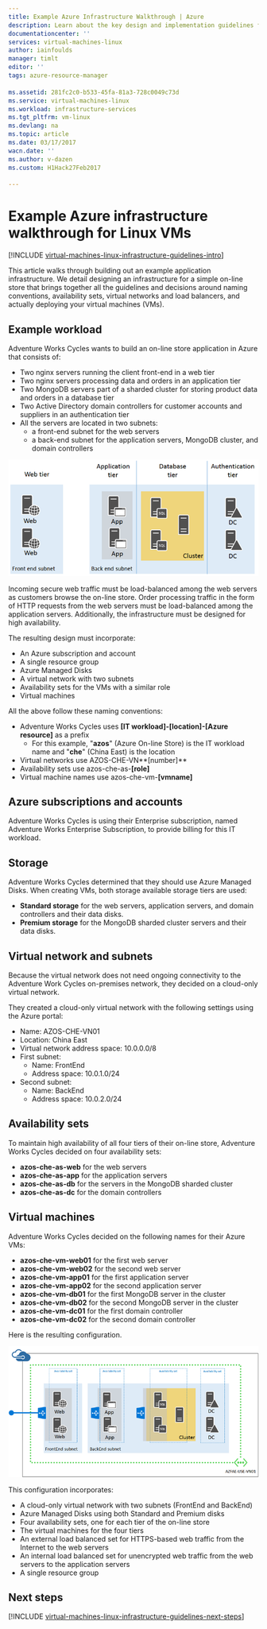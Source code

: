 ```yaml
---
title: Example Azure Infrastructure Walkthrough | Azure
description: Learn about the key design and implementation guidelines for deploying an example infrastructure in Azure.
documentationcenter: ''
services: virtual-machines-linux
author: iainfoulds
manager: timlt
editor: ''
tags: azure-resource-manager

ms.assetid: 281fc2c0-b533-45fa-81a3-728c0049c73d
ms.service: virtual-machines-linux
ms.workload: infrastructure-services
ms.tgt_pltfrm: vm-linux
ms.devlang: na
ms.topic: article
ms.date: 03/17/2017
wacn.date: ''
ms.author: v-dazen
ms.custom: H1Hack27Feb2017

---
```

# Example Azure infrastructure walkthrough for Linux VMs

[!INCLUDE [virtual-machines-linux-infrastructure-guidelines-intro](../../../includes/virtual-machines-linux-infrastructure-guidelines-intro.md)]

This article walks through building out an example application infrastructure. We detail designing an infrastructure for a simple on-line store that brings together all the guidelines and decisions around naming conventions, availability sets, virtual networks and load balancers, and actually deploying your virtual machines (VMs).

## Example workload
Adventure Works Cycles wants to build an on-line store application in Azure that consists of:

* Two nginx servers running the client front-end in a web tier
* Two nginx servers processing data and orders in an application tier
* Two MongoDB servers part of a sharded cluster for storing product data and orders in a database tier
* Two Active Directory domain controllers for customer accounts and suppliers in an authentication tier
* All the servers are located in two subnets:
    * a front-end subnet for the web servers 
    * a back-end subnet for the application servers, MongoDB cluster, and domain controllers

![Diagram of different tiers for application infrastructure](./media/infrastructure-example/example-tiers.png)

Incoming secure web traffic must be load-balanced among the web servers as customers browse the on-line store. Order processing traffic in the form of HTTP requests from the web servers must be load-balanced among the application servers. Additionally, the infrastructure must be designed for high availability.

The resulting design must incorporate:

* An Azure subscription and account
* A single resource group
* Azure Managed Disks
* A virtual network with two subnets
* Availability sets for the VMs with a similar role
* Virtual machines

All the above follow these naming conventions:

* Adventure Works Cycles uses **[IT workload]-[location]-[Azure resource]** as a prefix
    * For this example, "**azos**" (Azure On-line Store) is the IT workload name and "**che**" (China East) is the location
* Virtual networks use AZOS-CHE-VN**[number]**
* Availability sets use azos-che-as-**[role]**
* Virtual machine names use azos-che-vm-**[vmname]**

## Azure subscriptions and accounts
Adventure Works Cycles is using their Enterprise subscription, named Adventure Works Enterprise Subscription, to provide billing for this IT workload.

## Storage
Adventure Works Cycles determined that they should use Azure Managed Disks. When creating VMs, both storage available storage tiers are used:

* **Standard storage** for the web servers, application servers, and domain controllers and their data disks.
* **Premium storage** for the MongoDB sharded cluster servers and their data disks.

## Virtual network and subnets
Because the virtual network does not need ongoing connectivity to the Adventure Work Cycles on-premises network, they decided on a cloud-only virtual network.

They created a cloud-only virtual network with the following settings using the Azure portal:

* Name: AZOS-CHE-VN01
* Location: China East
* Virtual network address space: 10.0.0.0/8
* First subnet:
    * Name: FrontEnd
    * Address space: 10.0.1.0/24
* Second subnet:
    * Name: BackEnd
    * Address space: 10.0.2.0/24

## Availability sets
To maintain high availability of all four tiers of their on-line store, Adventure Works Cycles decided on four availability sets:

* **azos-che-as-web** for the web servers
* **azos-che-as-app** for the application servers
* **azos-che-as-db** for the servers in the MongoDB sharded cluster
* **azos-che-as-dc** for the domain controllers

## Virtual machines
Adventure Works Cycles decided on the following names for their Azure VMs:

* **azos-che-vm-web01** for the first web server
* **azos-che-vm-web02** for the second web server
* **azos-che-vm-app01** for the first application server
* **azos-che-vm-app02** for the second application server
* **azos-che-vm-db01** for the first MongoDB server in the cluster
* **azos-che-vm-db02** for the second MongoDB server in the cluster
* **azos-che-vm-dc01** for the first domain controller
* **azos-che-vm-dc02** for the second domain controller

Here is the resulting configuration.

![Final application infrastructure deployed in Azure](./media/infrastructure-example/example-config.png)

This configuration incorporates:

* A cloud-only virtual network with two subnets (FrontEnd and BackEnd)
* Azure Managed Disks using both Standard and Premium disks
* Four availability sets, one for each tier of the on-line store
* The virtual machines for the four tiers
* An external load balanced set for HTTPS-based web traffic from the Internet to the web servers
* An internal load balanced set for unencrypted web traffic from the web servers to the application servers
* A single resource group

## Next steps
[!INCLUDE [virtual-machines-linux-infrastructure-guidelines-next-steps](../../../includes/virtual-machines-linux-infrastructure-guidelines-next-steps.md)]
